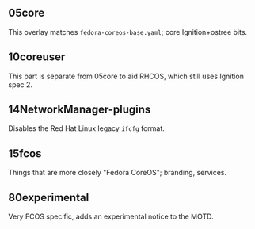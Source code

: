 05core
-----

This overlay matches `fedora-coreos-base.yaml`; core Ignition+ostree bits.

10coreuser
---------

This part is separate from 05core to aid RHCOS, which still uses Ignition spec 2.

14NetworkManager-plugins
------------------------

Disables the Red Hat Linux legacy `ifcfg` format.

15fcos
------

Things that are more closely "Fedora CoreOS"; branding, services.

80experimental
--------------

Very FCOS specific, adds an experimental notice to the MOTD.
